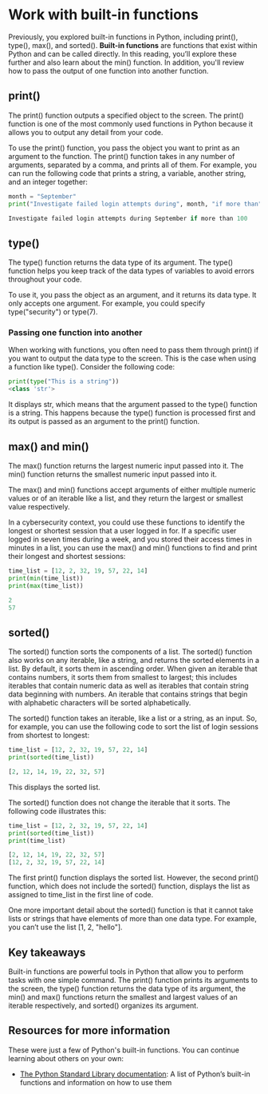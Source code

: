 # Work with built-in functions

Previously, you explored built-in functions in Python, including print(), type(), max(), and sorted(). **Built-in functions** are functions that exist within Python and can be called directly. In this reading, you’ll explore these further and also learn about the min() function. In addition, you'll review how to pass the output of one function into another function.

## print()

The print() function outputs a specified object to the screen. The print() function is one of the most commonly used functions in Python because it allows you to output any detail from your code.

To use the print() function, you pass the object you want to print as an argument to the function. The print() function takes in any number of arguments, separated by a comma, and prints all of them. For example, you can run the following code that prints a string, a variable, another string, and an integer together:

```python
month = "September"
print("Investigate failed login attempts during", month, "if more than", 100)RunReset

Investigate failed login attempts during September if more than 100
```

## type()

The type() function returns the data type of its argument. The type() function helps you keep track of the data types of variables to avoid errors throughout your code. 

To use it, you pass the object as an argument, and it returns its data type. It only accepts one argument. For example, you could specify type("security") or type(7).

### Passing one function into another

When working with functions, you often need to pass them through print() if you want to output the data type to the screen. This is the case when using a function like type(). Consider the following code:



```python
print(type("This is a string"))
<class 'str'>
```

It displays str, which means that the argument passed to the type() function is a string. This happens because the type() function is processed first and its output is passed as an argument to the print() function.

## max() and min()

The max() function returns the largest numeric input passed into it. The min() function returns the smallest numeric input passed into it.

The max() and min() functions accept arguments of either multiple numeric values or of an iterable like a list, and they return the largest or smallest value respectively.

In a cybersecurity context, you could use these functions to identify the longest or shortest session that a user logged in for. If a specific user logged in seven times during a week, and you stored their access times in minutes in a list, you can use the max() and min() functions to find and print their longest and shortest sessions:



```python
time_list = [12, 2, 32, 19, 57, 22, 14]
print(min(time_list))
print(max(time_list))

2
57

```

## sorted()

The sorted() function sorts the components of a list. The sorted() function also works on any iterable, like a string, and returns the sorted elements in a list. By default, it sorts them in ascending order. When given an iterable that contains numbers, it sorts them from smallest to largest; this includes iterables that contain numeric data as well as iterables that contain string data beginning with numbers. An iterable that contains strings that begin with alphabetic characters will be sorted alphabetically.

The sorted() function takes an iterable, like a list or a string, as an input. So, for example, you can use the following code to sort the list of login sessions from shortest to longest:



```python
time_list = [12, 2, 32, 19, 57, 22, 14]
print(sorted(time_list))

[2, 12, 14, 19, 22, 32, 57]
```

This displays the sorted list. 

The sorted() function does not change the iterable that it sorts. The following code illustrates this:



```python
time_list = [12, 2, 32, 19, 57, 22, 14]
print(sorted(time_list))
print(time_list)

[2, 12, 14, 19, 22, 32, 57]
[12, 2, 32, 19, 57, 22, 14]
```

The first print() function displays the sorted list. However, the second print() function, which does not include the sorted() function, displays the list as assigned to time_list in the first line of code.

One more important detail about the sorted() function is that it cannot take lists or strings that have elements of more than one data type. For example, you can’t use the list [1, 2, "hello"].

## Key takeaways

Built-in functions are powerful tools in Python that allow you to perform tasks with one simple command. The print() function prints its arguments to the screen, the type() function returns the data type of its argument, the min() and max() functions return the smallest and largest values of an iterable respectively, and sorted() organizes its argument.

## Resources for more information

These were just a few of Python's built-in functions. You can continue learning about others on your own:

- [The Python Standard Library documentation](https://docs.python.org/3/library/functions.html): A list of Python’s built-in functions and information on how to use them
